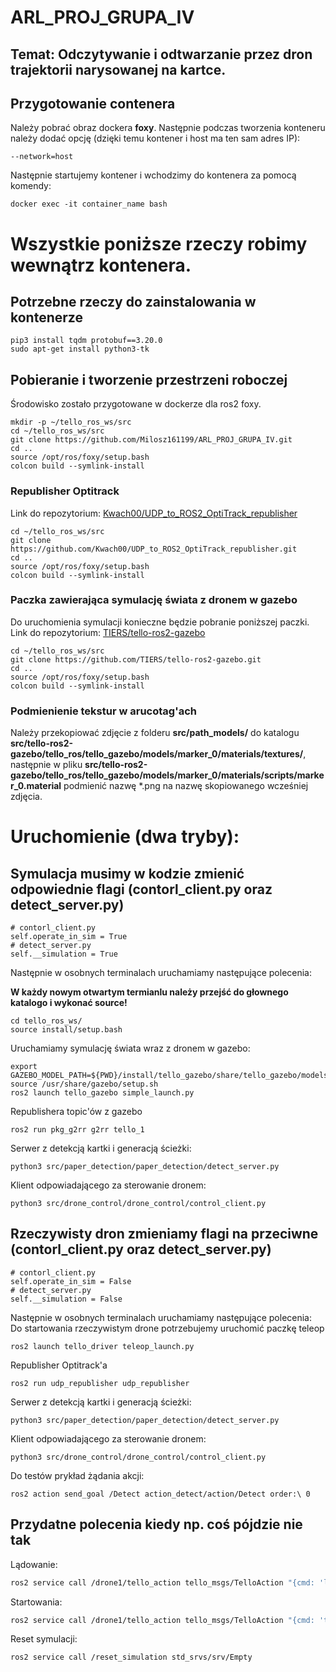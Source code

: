 # ARL_PROJ_GRUPA_IV
## Temat: Odczytywanie i odtwarzanie przez dron trajektorii narysowanej na kartce.

## Przygotowanie contenera
Należy pobrać obraz dockera **foxy**. Następnie podczas tworzenia konteneru należy dodać opcję (dzięki temu kontener i host ma ten sam adres IP):
```
--network=host
```
Następnie startujemy kontener i wchodzimy do kontenera za pomocą komendy:
```
docker exec -it container_name bash
```
# Wszystkie poniższe rzeczy robimy wewnątrz kontenera.
## Potrzebne rzeczy do zainstalowania w kontenerze
```
pip3 install tqdm protobuf==3.20.0
sudo apt-get install python3-tk
```

## Pobieranie i tworzenie przestrzeni roboczej
Środowisko zostało przygotowane w dockerze dla ros2 foxy.
```
mkdir -p ~/tello_ros_ws/src
cd ~/tello_ros_ws/src
git clone https://github.com/Milosz161199/ARL_PROJ_GRUPA_IV.git
cd ..
source /opt/ros/foxy/setup.bash
colcon build --symlink-install
```

### Republisher Optitrack 
Link do repozytorium: [Kwach00/UDP_to_ROS2_OptiTrack_republisher](https://github.com/Kwach00/UDP_to_ROS2_OptiTrack_republisher.git)
```
cd ~/tello_ros_ws/src
git clone https://github.com/Kwach00/UDP_to_ROS2_OptiTrack_republisher.git
cd ..
source /opt/ros/foxy/setup.bash
colcon build --symlink-install
```

### Paczka zawierająca symulację świata z dronem w gazebo
Do uruchomienia symulacji konieczne będzie pobranie poniższej paczki.
Link do repozytorium: [TIERS/tello-ros2-gazebo](https://github.com/TIERS/tello-ros2-gazebo.git)
```
cd ~/tello_ros_ws/src
git clone https://github.com/TIERS/tello-ros2-gazebo.git
cd ..
source /opt/ros/foxy/setup.bash
colcon build --symlink-install
```

### Podmienienie tekstur w arucotag'ach
Należy przekopiować zdjęcie z folderu **src/path_models/** do katalogu **src/tello-ros2-gazebo/tello_ros/tello_gazebo/models/marker_0/materials/textures/**, 
następnie w pliku **src/tello-ros2-gazebo/tello_ros/tello_gazebo/models/marker_0/materials/scripts/marker_0.material** podmienić nazwę *.png na nazwę skopiowanego wcześniej zdjęcia.

# Uruchomienie (dwa tryby):
## **Symulacja** musimy w kodzie zmienić odpowiednie flagi (contorl_client.py oraz detect_server.py)
```
# contorl_client.py
self.operate_in_sim = True
# detect_server.py
self.__simulation = True
```
Następnie w osobnych terminalach uruchamiamy następujące polecenia:

**W każdy nowym otwartym termianlu należy przejść do głownego katalogo i wykonać source!**
```
cd tello_ros_ws/
source install/setup.bash
```

Uruchamiamy symulację świata wraz z dronem w gazebo:
```
export GAZEBO_MODEL_PATH=${PWD}/install/tello_gazebo/share/tello_gazebo/models
source /usr/share/gazebo/setup.sh
ros2 launch tello_gazebo simple_launch.py
```

Republishera topic'ów z gazebo
```
ros2 run pkg_g2rr g2rr tello_1
```

Serwer z detekcją kartki i generacją ścieżki: 
```
python3 src/paper_detection/paper_detection/detect_server.py
```

Klient odpowiadającego za sterowanie dronem:
```
python3 src/drone_control/drone_control/control_client.py
```

## **Rzeczywisty dron** zmieniamy flagi na przeciwne (contorl_client.py oraz detect_server.py)
```
# contorl_client.py
self.operate_in_sim = False
# detect_server.py
self.__simulation = False
```
Następnie w osobnych terminalach uruchamiamy następujące polecenia: 
Do startowania rzeczywistym drone potrzebujemy uruchomić paczkę teleop
```
ros2 launch tello_driver teleop_launch.py
```

Republisher Optitrack'a 
```
ros2 run udp_republisher udp_republisher
```

Serwer z detekcją kartki i generacją ścieżki: 
```
python3 src/paper_detection/paper_detection/detect_server.py
```

Klient odpowiadającego za sterowanie dronem:
```
python3 src/drone_control/drone_control/control_client.py
```


Do testów prykład żądania akcji:
```
ros2 action send_goal /Detect action_detect/action/Detect order:\ 0
```

## Przydatne polecenia kiedy np. coś pójdzie nie tak
Lądowanie:
```bash
ros2 service call /drone1/tello_action tello_msgs/TelloAction "{cmd: 'land'}"
```
Startowania:
```bash
ros2 service call /drone1/tello_action tello_msgs/TelloAction "{cmd: 'takeoff'}" 
```
Reset symulacji:
```bash
ros2 service call /reset_simulation std_srvs/srv/Empty
```
